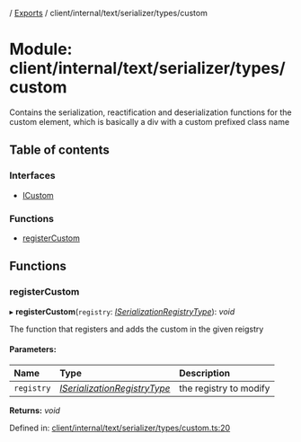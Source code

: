 [](../README.md) / [Exports](../modules.md) / client/internal/text/serializer/types/custom

# Module: client/internal/text/serializer/types/custom

Contains the serialization, reactification and deserialization functions
for the custom element, which is basically a div with a custom prefixed
class name

## Table of contents

### Interfaces

- [ICustom](../interfaces/client_internal_text_serializer_types_custom.icustom.md)

### Functions

- [registerCustom](client_internal_text_serializer_types_custom.md#registercustom)

## Functions

### registerCustom

▸ **registerCustom**(`registry`: [*ISerializationRegistryType*](../interfaces/client_internal_text_serializer.iserializationregistrytype.md)): *void*

The function that registers and adds the custom in the given
reigstry

#### Parameters:

Name | Type | Description |
:------ | :------ | :------ |
`registry` | [*ISerializationRegistryType*](../interfaces/client_internal_text_serializer.iserializationregistrytype.md) | the registry to modify    |

**Returns:** *void*

Defined in: [client/internal/text/serializer/types/custom.ts:20](https://github.com/onzag/itemize/blob/3efa2a4a/client/internal/text/serializer/types/custom.ts#L20)
